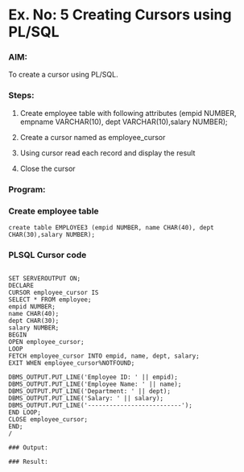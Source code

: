 # Ex. No: 5 Creating Cursors using PL/SQL

### AIM: 

To create a cursor using PL/SQL.

### Steps:

1. Create employee table with following attributes (empid NUMBER, empname VARCHAR(10), dept VARCHAR(10),salary NUMBER);

2. Create a cursor named as employee_cursor

3. Using cursor read each record and display the result

4. Close the cursor

### Program:

### Create employee table
```
create table EMPLOYEE3 (empid NUMBER, name CHAR(40), dept CHAR(30),salary NUMBER);

```

### PLSQL Cursor code
```

SET SERVEROUTPUT ON;
DECLARE
CURSOR employee_cursor IS
SELECT * FROM employee;
empid NUMBER;
name CHAR(40);
dept CHAR(30);
salary NUMBER;
BEGIN
OPEN employee_cursor;
LOOP
FETCH employee_cursor INTO empid, name, dept, salary;
EXIT WHEN employee_cursor%NOTFOUND;
 
DBMS_OUTPUT.PUT_LINE('Employee ID: ' || empid);
DBMS_OUTPUT.PUT_LINE('Employee Name: ' || name);
DBMS_OUTPUT.PUT_LINE('Department: ' || dept);
DBMS_OUTPUT.PUT_LINE('Salary: ' || salary);
DBMS_OUTPUT.PUT_LINE('--------------------------');
END LOOP;
CLOSE employee_cursor;
END;
/

### Output:

### Result:
